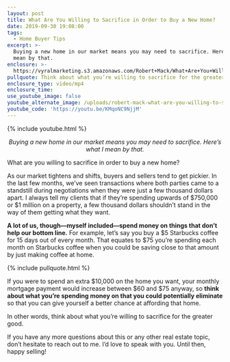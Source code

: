 ```yaml
---
layout: post
title: What Are You Willing to Sacrifice in Order to Buy a New Home?
date: 2019-09-30 19:08:00
tags:
  - Home Buyer Tips
excerpt: >-
  Buying a new home in our market means you may need to sacrifice. Here’s what I
  mean by that.
enclosure: >-
  https://vyralmarketing.s3.amazonaws.com/Robert+Mack/What+Are+You+Willing+to+Sacrifice+in+Order+to+Buy+a+New+Home_.mp4
pullquote: Think about what you’re willing to sacrifice for the greater good.
enclosure_type: video/mp4
enclosure_time:
use_youtube_image: false
youtube_alternate_image: /uploads/robert-mack-what-are-you-willing-to-sacrifice-youtube.png
youtube_code: 'https://youtu.be/KMqoNC9NjjM'
---
```


{% include youtube.html %}

<p style="text-align: center;"><em>Buying a new home in our market means you may need to sacrifice. Here’s what I mean by that.</em></p>

What are you willing to sacrifice in order to buy a new home?

As our market tightens and shifts, buyers and sellers tend to get pickier. In the last few months, we’ve seen transactions where both parties came to a standstill during negotiations when they were just a few thousand dollars apart. I always tell my clients that if they’re spending upwards of $750,000 or $1 million on a property, a few thousand dollars shouldn’t stand in the way of them getting what they want.&nbsp;

**A lot of us, though—myself included—spend money on things that don’t help our bottom line.** For example, let’s say you buy a $5 Starbucks coffee for 15 days out of every month. That equates to $75 you’re spending each month on Starbucks coffee when you could be saving close to that amount by just making coffee at home.&nbsp;

{% include pullquote.html %}

If you were to spend an extra $10,000 on the home you want, your monthly mortgage payment would increase between $60 and $75 anyway, so **think about what you’re spending money on that you could potentially eliminate** so that you can give yourself a better chance at affording that home.&nbsp;

In other words, think about what you’re willing to sacrifice for the greater good.&nbsp;

If you have any more questions about this or any other real estate topic, don’t hesitate to reach out to me. I’d love to speak with you. Until then, happy selling\!